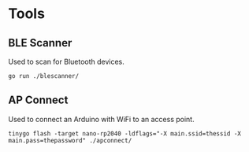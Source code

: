 # Tools

## BLE Scanner

Used to scan for Bluetooth devices.

```
go run ./blescanner/
```

## AP Connect

Used to connect an Arduino with WiFi to an access point.

```
tinygo flash -target nano-rp2040 -ldflags="-X main.ssid=thessid -X main.pass=thepassword" ./apconnect/
```
